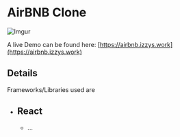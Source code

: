 # AirBNB Clone

![Imgur](https://i.imgur.com/eyadhlD.png)

A live Demo can be found here: [https://airbnb.izzys.work](https://airbnb.izzys.work)

## Details

Frameworks/Libraries used are

- React
  - 
  - ...